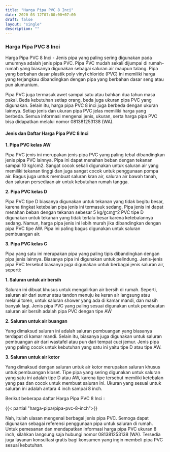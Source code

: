 ```yaml
---
title: "Harga Pipa PVC 8 Inci"
date: 2020-03-12T07:00:00+07:00
draft: false
layout: "single"
description: ""
---
```

### Harga Pipa PVC 8 Inci

Harga Pipa PVC 8 Inci  - Jenis pipa yang paling sering digunakan pada umumnya adalah jenis pipa PVC. Pipa PVC mudah sekali dijumpai di rumah-rumah yang biasanya digunakan sebagai saluran air maupun talang.  Pipa yang berbahan dasar plastik poly vinyl chloride (PVC) ini memiliki harga yang terjangkau dibandingkan dengan pipa yang berbahan dasar seng atau pun alumunium. 

Pipa PVC juga termasuk awet sampai satu atau bahkan dua tahun masa pakai. Beda kebutuhan setiap orang, beda juga ukuran pipa PVC yang digunakan. Selain itu, harga pipa PVC 8 inci juga berbeda dengan ukuran lainnya. Setiap jenis dan ukuran pipa PVC jelas memiliki harga yang berbeda. Semua informasi mengenai jenis, ukuran, serta harga pipa PVC bisa didapatkan melalui nomor 081381253138 (WA). 

#### Jenis dan Daftar Harga Pipa PVC 8 Inci

**1. Pipa PVC kelas AW**

Pipa PVC jenis ini merupakan jenis pipa PVC yang paling tebal dibandingkan jenis pipa PVC lainnya. Pipa ini dapat menahan beban dengan tekanan sampai 10 kg/cm2. Sangat cocok sekali digunakan untuk saluran air yang memiliki tekanan tinggi dan juga sangat cocok untuk penggunaan pompa air. Bagus juga untuk membuat saluran kran air, saluran air bawah tanah, dan saluran persediaan air untuk kebutuhan rumah tangga. 

**2. Pipa PVC kelas D**

Pipa PVC tipe D biasanya digunakan untuk tekanan yang tidak begitu besar, karena tingkat ketebalan pipa jenis ini termasuk sedang. Pipa jenis ini dapat menahan beban dengan tekanan sebesar 5 kg/〖cm〗^2 PVC tipe D digunakan untuk tekanan yang tidak terlalu besar karena ketebalannya sedang. Namun, harga pipa jenis ini lebih murah jika dibandingkan dengan pipa PVC tipe AW. Pipa ini paling bagus digunakan untuk saluran pembuangan air.

**3. Pipa PVC kelas C**

Pipa yang satu ini merupakan pipa yang paling tipis dibandingkan dengan pipa jenis lainnya. Biasanya pipa ini digunakan untuk pelindung.
Jenis-jenis pipa PVC tersebut biasanya juga digunakan untuk berbagai jenis saluran air, seperti:

**1. Saluran untuk air bersih**

Saluran ini dibuat khusus untuk mengalirkan air bersih di rumah.  Seperti, saluran air dari sumur atau tandon menuju ke keran air langsung atau melalui toren, untuk saluran shower yang ada di kamar mandi, dan masih banyak lagi. Jenis pipa PVC yang paling sesuai digunakan untuk pembuatan saluran air bersih adalah pipa PVC dengan tipe AW

**2. Saluran untuk air buangan**

Yang dimaksud saluran ini adalah saluran pembuangan yang biasanya terdapat di kamar mandi. Selain itu, biasanya juga digunakan untuk saluran pembuangan air dari wastafel atau pun dari tempat cuci jemur. Jenis pipa yang paling cocok untuk kebutuhan yang satu ini yaitu tipe D atau tipe AW.  

**3. Saluran untuk air kotor**

Yang dimaksud dengan saluran untuk air kotor merupakan saluran khusus untuk pembuangan kloset. Tipe pipa yang sering digunakan untuk saluran yang satu ini adalah tipe D atau AW, karena tipe tersebut memiliki ketebalan yang pas dan cocok untuk membuat saluran ini. Ukuran yang sesuai untuk saluran ini adalah antara 4 inch sampai 8 inch. 

Berikut beberapa daftar Harga Pipa PVC 8 Inci :

{{< partial "harga-pipa/pipa-pvc-8-inch">}}

Nah, itulah ulasan mengenai berbagai jenis pipa PVC. Semoga dapat digunakan sebagai referensi penggunaan pipa untuk saluran di rumah. Untuk pemesanan dan mendapatkan informasi harga pipa PVC ukuran 8 inch, silahkan langsung saja hubungi nomor   081381253138 (WA). Tersedia juga layanan konsultasi gratis bagi konsumen yang ingin membeli pipa PVC sesuai kebutuhan.


